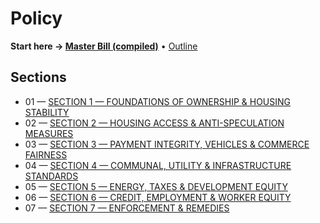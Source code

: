 # Policy

**Start here → [Master Bill (compiled)](./bill-text.md)** • [Outline](./outline.md)

## Sections

<!-- BEGIN:SECTION_INDEX -->
- 01 — [SECTION 1 — FOUNDATIONS OF OWNERSHIP & HOUSING STABILITY](sections/01_Foundations_of_Ownership/README.md)
- 02 — [SECTION 2 — HOUSING ACCESS & ANTI-SPECULATION MEASURES](sections/02_Housing_Access_and_AntiSpeculation/README.md)
- 03 — [SECTION 3 — PAYMENT INTEGRITY, VEHICLES & COMMERCE FAIRNESS](sections/03_Payment_Integrity_and_Commerce/README.md)
- 04 — [SECTION 4 — COMMUNAL, UTILITY & INFRASTRUCTURE STANDARDS](sections/04_Communal_Utility_and_Infrastructure/README.md)
- 05 — [SECTION 5 — ENERGY, TAXES & DEVELOPMENT EQUITY](sections/05_Taxes_and_Development_Equity/README.md)
- 06 — [SECTION 6 — CREDIT, EMPLOYMENT & WORKER EQUITY](sections/06_Credit_and_Worker_Equity/README.md)
- 07 — [SECTION 7 — ENFORCEMENT & REMEDIES](sections/07_Enforcement_and_Remedy/README.md)
<!-- END:SECTION_INDEX -->
